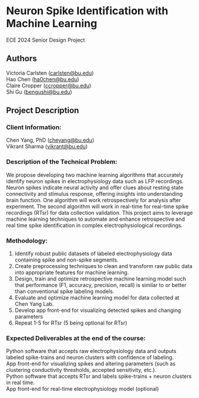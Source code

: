 # Neuron Spike Identification with Machine Learning

ECE 2024 Senior Design Project

## Authors
Victoria Carlsten (carlsten@bu.edu)\
Hao Chen (ha0chen@bu.edu)\
Claire Cropper (ccropper@bu.edu)\
Shi Gu (bengushi@bu.edu)

## Project Description 
### Client Information:
Chen Yang, PhD (cheyang@bu.edu)\
Vikrant Sharma (vikrant@bu.edu)

### Description of the Technical Problem:
We propose developing two machine learning algorithms that accurately identify neuron spikes in electrophysiology data such as LFP recordings. Neuron spikes indicate neural activity and offer clues about resting state connectivity and stimulus response, offering insights into understanding brain function. One algorithm will work retrospectively for analysis after experiment. The second algorithm will work in real-time for real-time spike recordings (RTsr) for data collection validation. This project aims to leverage machine learning techniques to automate and enhance retrospective and real time spike identification in complex electrophysiological recordings. 

### Methodology:
1. Identify robust public datasets of labeled electrophysiology data containing spike and non-spike segments.
2. Create preprocessing techniques to clean and transform raw public data into appropriate features for machine learning.
3. Design, train and optimize retrospective machine learning model such that performance (F1, accuracy, precision, recall) is similar to or better than conventional spike labeling models.
4. Evaluate and optimize machine learning model for data collected at Chen Yang Lab.
5. Develop app front-end for visualizing detected spikes and changing parameters
6. Repeat 1-5 for RTsr (5 being optional for RTsr)

### Expected Deliverables at the end of the course:
​Python software that accepts raw electrophysiology data and outputs labeled spike-trains and neuron clusters with confidence of labeling.\
​App front-end for visualizing spikes and altering parameters (such as clustering conductivity thresholds, accepted sensitivity, etc.).\
​Python software that accepts RTsr and labels spike-trains + neuron clusters in real time.\
​App front-end for real-time electrophysiology model (optional)
